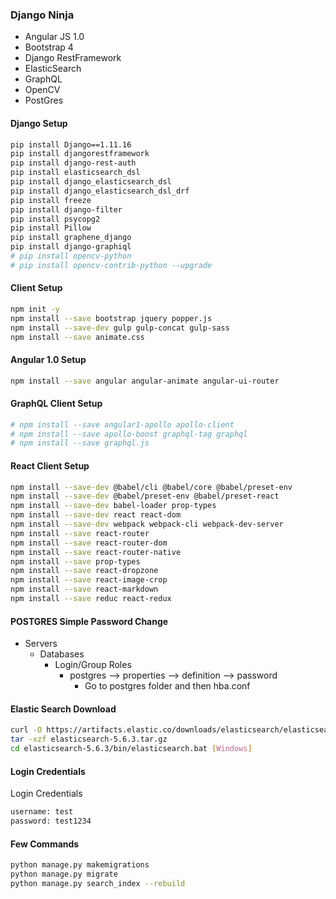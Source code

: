 ### Django Ninja ###
* Angular JS 1.0 
* Bootstrap 4  
* Django RestFramework 
* ElasticSearch 
* GraphQL 
* OpenCV 
* PostGres 


#### Django Setup ####
```bash
pip install Django==1.11.16
pip install djangorestframework
pip install django-rest-auth
pip install elasticsearch_dsl
pip install django_elasticsearch_dsl
pip install django_elasticsearch_dsl_drf
pip install freeze
pip install django-filter
pip install psycopg2
pip install Pillow
pip install graphene_django
pip install django-graphiql
# pip install opencv-python
# pip install opencv-contrib-python --upgrade
```

#### Client Setup ####
```bash
npm init -y
npm install --save bootstrap jquery popper.js
npm install --save-dev gulp gulp-concat gulp-sass
npm install --save animate.css
```

#### Angular 1.0 Setup ####
```bash
npm install --save angular angular-animate angular-ui-router
```

#### GraphQL Client Setup ####
```bash
# npm install --save angular1-apollo apollo-client
# npm install --save apollo-boost graphql-tag graphql
# npm install --save graphql.js 
```

#### React Client Setup ####
```bash
npm install --save-dev @babel/cli @babel/core @babel/preset-env 
npm install --save-dev @babel/preset-env @babel/preset-react
npm install --save-dev babel-loader prop-types
npm install --save-dev react react-dom 
npm install --save-dev webpack webpack-cli webpack-dev-server
npm install --save react-router
npm install --save react-router-dom
npm install --save react-router-native
npm install --save prop-types
npm install --save react-dropzone
npm install --save react-image-crop
npm install --save react-markdown
npm install --save reduc react-redux
```

#### POSTGRES Simple Password Change ####
* Servers
    *   Databases
        * Login/Group Roles
            * postgres -->  properties --> definition --> password 
                * Go to postgres folder and then hba.conf       

#### Elastic Search Download ####
```bash
curl -O https://artifacts.elastic.co/downloads/elasticsearch/elasticsearch-5.6.3.tar.gz
tar -xzf elasticsearch-5.6.3.tar.gz
cd elasticsearch-5.6.3/bin/elasticsearch.bat [Windows]
```
#### Login Credentials ####
Login Credentials
```bash
username: test
password: test1234
```

#### Few Commands ####
```bash
python manage.py makemigrations
python manage.py migrate
python manage.py search_index --rebuild
```